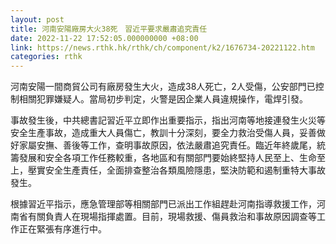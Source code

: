 ```yaml
---
layout: post
title: 河南安陽廠房大火38死　習近平要求嚴肅追究責任
date: 2022-11-22 17:52:05.000000000 +08:00
link: https://news.rthk.hk/rthk/ch/component/k2/1676734-20221122.htm
categories: rthk
---
```


河南安陽一間商貿公司有廠房發生大火，造成38人死亡，2人受傷，公安部門已控制相關犯罪嫌疑人。當局初步判定，火警是因企業人員違規操作，電焊引發。

事故發生後，中共總書記習近平立即作出重要指示，指出河南等地接連發生火災等安全生產事故，造成重大人員傷亡，教訓十分深刻，要全力救治受傷人員，妥善做好家屬安撫、善後等工作，查明事故原因，依法嚴肅追究責任。臨近年終歲尾，統籌發展和安全各項工作任務較重，各地區和有關部門要始終堅持人民至上、生命至上，壓實安全生產責任，全面排查整治各類風險隱患，堅決防範和遏制重特大事故發生。

根據習近平指示，應急管理部等相關部門已派出工作組趕赴河南指導救援工作，河南省有關負責人在現場指揮處置。目前，現場救援、傷員救治和事故原因調查等工作正在緊張有序進行中。
